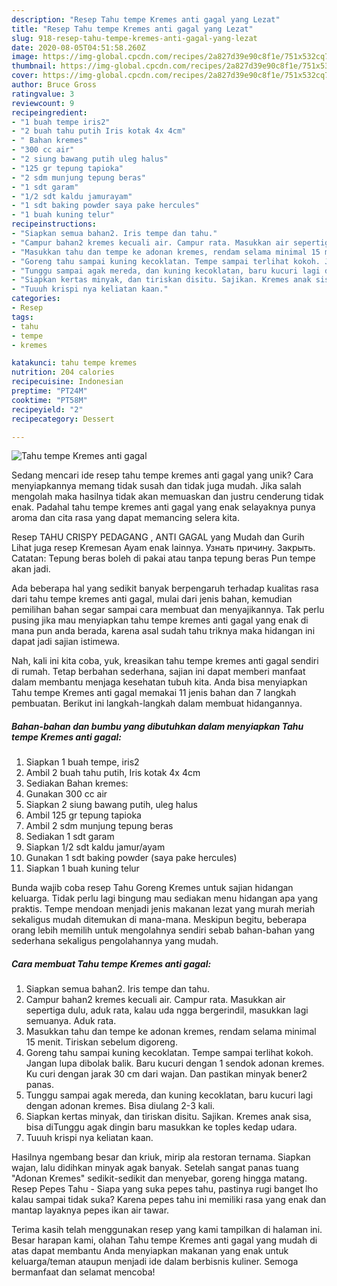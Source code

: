 ```yaml
---
description: "Resep Tahu tempe Kremes anti gagal yang Lezat"
title: "Resep Tahu tempe Kremes anti gagal yang Lezat"
slug: 918-resep-tahu-tempe-kremes-anti-gagal-yang-lezat
date: 2020-08-05T04:51:58.260Z
image: https://img-global.cpcdn.com/recipes/2a827d39e90c8f1e/751x532cq70/tahu-tempe-kremes-anti-gagal-foto-resep-utama.jpg
thumbnail: https://img-global.cpcdn.com/recipes/2a827d39e90c8f1e/751x532cq70/tahu-tempe-kremes-anti-gagal-foto-resep-utama.jpg
cover: https://img-global.cpcdn.com/recipes/2a827d39e90c8f1e/751x532cq70/tahu-tempe-kremes-anti-gagal-foto-resep-utama.jpg
author: Bruce Gross
ratingvalue: 3
reviewcount: 9
recipeingredient:
- "1 buah tempe iris2"
- "2 buah tahu putih Iris kotak 4x 4cm"
- " Bahan kremes"
- "300 cc air"
- "2 siung bawang putih uleg halus"
- "125 gr tepung tapioka"
- "2 sdm munjung tepung beras"
- "1 sdt garam"
- "1/2 sdt kaldu jamurayam"
- "1 sdt baking powder saya pake hercules"
- "1 buah kuning telur"
recipeinstructions:
- "Siapkan semua bahan2. Iris tempe dan tahu."
- "Campur bahan2 kremes kecuali air. Campur rata. Masukkan air sepertiga dulu, aduk rata, kalau uda ngga bergerindil, masukkan lagi semuanya. Aduk rata."
- "Masukkan tahu dan tempe ke adonan kremes, rendam selama minimal 15 menit. Tiriskan sebelum digoreng."
- "Goreng tahu sampai kuning kecoklatan. Tempe sampai terlihat kokoh. Jangan lupa dibolak balik. Baru kucuri dengan 1 sendok adonan kremes. Ku curi dengan jarak 30 cm dari wajan. Dan pastikan minyak bener2 panas."
- "Tunggu sampai agak mereda, dan kuning kecoklatan, baru kucuri lagi dengan adonan kremes. Bisa diulang 2-3 kali."
- "Siapkan kertas minyak, dan tiriskan disitu. Sajikan. Kremes anak sisa, bisa diTunggu agak dingin baru masukkan ke toples kedap udara."
- "Tuuuh krispi nya keliatan kaan."
categories:
- Resep
tags:
- tahu
- tempe
- kremes

katakunci: tahu tempe kremes 
nutrition: 204 calories
recipecuisine: Indonesian
preptime: "PT24M"
cooktime: "PT58M"
recipeyield: "2"
recipecategory: Dessert

---
```



![Tahu tempe Kremes anti gagal](https://img-global.cpcdn.com/recipes/2a827d39e90c8f1e/751x532cq70/tahu-tempe-kremes-anti-gagal-foto-resep-utama.jpg)

Sedang mencari ide resep tahu tempe kremes anti gagal yang unik? Cara menyiapkannya memang tidak susah dan tidak juga mudah. Jika salah mengolah maka hasilnya tidak akan memuaskan dan justru cenderung tidak enak. Padahal tahu tempe kremes anti gagal yang enak selayaknya punya aroma dan cita rasa yang dapat memancing selera kita.

Resep TAHU CRISPY PEDAGANG , ANTI GAGAL yang Mudah dan Gurih Lihat juga resep Kremesan Ayam enak lainnya. Узнать причину. Закрыть. Catatan: Tepung beras boleh di pakai atau tanpa tepung beras Pun tempe akan jadi.

Ada beberapa hal yang sedikit banyak berpengaruh terhadap kualitas rasa dari tahu tempe kremes anti gagal, mulai dari jenis bahan, kemudian pemilihan bahan segar sampai cara membuat dan menyajikannya. Tak perlu pusing jika mau menyiapkan tahu tempe kremes anti gagal yang enak di mana pun anda berada, karena asal sudah tahu triknya maka hidangan ini dapat jadi sajian istimewa.


Nah, kali ini kita coba, yuk, kreasikan tahu tempe kremes anti gagal sendiri di rumah. Tetap berbahan sederhana, sajian ini dapat memberi manfaat dalam membantu menjaga kesehatan tubuh kita. Anda bisa menyiapkan Tahu tempe Kremes anti gagal memakai 11 jenis bahan dan 7 langkah pembuatan. Berikut ini langkah-langkah dalam membuat hidangannya.

<!--inarticleads1-->

##### Bahan-bahan dan bumbu yang dibutuhkan dalam menyiapkan Tahu tempe Kremes anti gagal:

1. Siapkan 1 buah tempe, iris2
1. Ambil 2 buah tahu putih, Iris kotak 4x 4cm
1. Sediakan  Bahan kremes:
1. Gunakan 300 cc air
1. Siapkan 2 siung bawang putih, uleg halus
1. Ambil 125 gr tepung tapioka
1. Ambil 2 sdm munjung tepung beras
1. Sediakan 1 sdt garam
1. Siapkan 1/2 sdt kaldu jamur/ayam
1. Gunakan 1 sdt baking powder (saya pake hercules)
1. Siapkan 1 buah kuning telur


Bunda wajib coba resep Tahu Goreng Kremes untuk sajian hidangan keluarga. Tidak perlu lagi bingung mau sediakan menu hidangan apa yang praktis. Tempe mendoan menjadi jenis makanan lezat yang murah meriah sekaligus mudah ditemukan di mana-mana. Meskipun begitu, beberapa orang lebih memilih untuk mengolahnya sendiri sebab bahan-bahan yang sederhana sekaligus pengolahannya yang mudah. 

<!--inarticleads2-->

##### Cara membuat Tahu tempe Kremes anti gagal:

1. Siapkan semua bahan2. Iris tempe dan tahu.
1. Campur bahan2 kremes kecuali air. Campur rata. Masukkan air sepertiga dulu, aduk rata, kalau uda ngga bergerindil, masukkan lagi semuanya. Aduk rata.
1. Masukkan tahu dan tempe ke adonan kremes, rendam selama minimal 15 menit. Tiriskan sebelum digoreng.
1. Goreng tahu sampai kuning kecoklatan. Tempe sampai terlihat kokoh. Jangan lupa dibolak balik. Baru kucuri dengan 1 sendok adonan kremes. Ku curi dengan jarak 30 cm dari wajan. Dan pastikan minyak bener2 panas.
1. Tunggu sampai agak mereda, dan kuning kecoklatan, baru kucuri lagi dengan adonan kremes. Bisa diulang 2-3 kali.
1. Siapkan kertas minyak, dan tiriskan disitu. Sajikan. Kremes anak sisa, bisa diTunggu agak dingin baru masukkan ke toples kedap udara.
1. Tuuuh krispi nya keliatan kaan.


Hasilnya ngembang besar dan kriuk, mirip ala restoran ternama. Siapkan wajan, lalu didihkan minyak agak banyak. Setelah sangat panas tuang &#34;Adonan Kremes&#34; sedikit-sedikit dan menyebar, goreng hingga matang. Resep Pepes Tahu - Siapa yang suka pepes tahu, pastinya rugi banget lho kalau sampai tidak suka? Karena pepes tahu ini memiliki rasa yang enak dan mantap layaknya pepes ikan air tawar. 

Terima kasih telah menggunakan resep yang kami tampilkan di halaman ini. Besar harapan kami, olahan Tahu tempe Kremes anti gagal yang mudah di atas dapat membantu Anda menyiapkan makanan yang enak untuk keluarga/teman ataupun menjadi ide dalam berbisnis kuliner. Semoga bermanfaat dan selamat mencoba!
